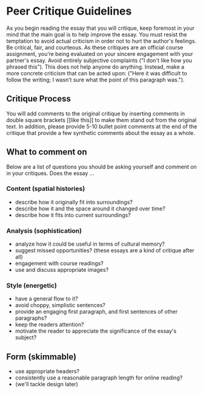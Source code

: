 # Peer Critique Guidelines
As you begin reading the essay that you will critique, keep foremost in your mind that the main goal is to help improve the essay. You must resist the temptation to avoid actual criticism in order not to hurt the author's feelings. Be critical, fair, and courteous. As these critiques are an official course assignment, you’re being evaluated on your sincere engagement with your partner's essay. Avoid entirely subjective complaints ("I don't like how you phrased this"). This does not help anyone do anything. Instead, make a more concrete criticism that can be acted upon: ("Here it was difficult to follow the writing; I wasn’t sure what the point of this paragraph was.").

## Critique Process
You will add comments to the original critique by inserting comments in double square brackets [[like this]] to make them stand out from the original text. In addition, please provide 5-10 bullet point comments at the end of the critique that provide a few synthetic comments about the essay as a whole.

## What to comment on
Below are a list of questions you should be asking yourself and comment on in your critiques.
Does the essay ...

### Content (spatial histories)
- describe how it originally fit into surroundings?
- describe how it and the space around it changed over time?
- describe how it fits into current surroundings?

### Analysis (sophistication)
- analyze how it could be useful in terms of cultural memory?
- suggest missed opportunities? (these essays are a kind of critique after all)
- engagement with course readings?
- use and discuss appropriate images?

### Style (energetic)
- have a general flow to it?
- avoid choppy, simplistic sentences?
- provide an engaging first paragraph, and first sentences of other paragraphs?
- keep the readers attention?
- motivate the reader to appreciate the significance of the essay's subject?

## Form (skimmable)
- use appropriate headers?
- consistently use a reasonable paragraph length for online reading?
- (we'll tackle design later)

